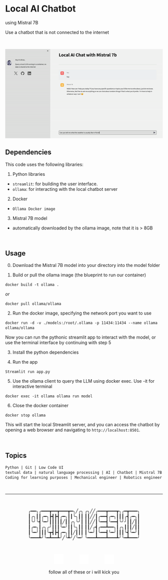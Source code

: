 
# Local AI Chatbot
using Mistral 7B 

Use a chatbot that is not connected to the internet

&nbsp;

![Preview](./docs/preview.gif)

## Dependencies

This code uses the following libraries:
1. Python libraries
- `streamlit`: for building the user interface.
- `ollama`: for interacting with the local chatbot server
2. Docker
- `Ollama Docker image`
3. Mistral 7B model
- automatically downloaded by the ollama image, note that it is > 8GB

&nbsp;

## Usage

0. Download the Mistral 7B model into your directory into the model folder

1. Build or pull the ollama image (the blueprint to run our container)
```
docker build -t ollama .
```
*or*
```
docker pull ollama/ollama
```

2. Run the docker image, specifying the network port you want to use 
```
docker run -d -v ./models:/root/.ollama -p 11434:11434 --name ollama ollama/ollama 
```

Now you can run the pythonic streamlit app to interact with the model, or use the terminal interface by continuing with step 5

3. Install the python dependencies

4. Run the app
```
Streamlit run app.py
```

5. Use the ollama client to query the LLM using docker exec. Use -it for interactive terminal
```
docker exec -it ollama ollama run model
```

6. Close the docker container
```
docker stop ollama
```

This will start the local Streamlit server, and you can access the chatbot by opening a web browser and navigating to `http://localhost:8501`.

&nbsp;

## Topics 
```
Python | Git | Low Code UI
textual data | natural language processing | AI | Chatbot | Mistral 7B 
Coding for learning purposes | Mechanical engineer | Robotics engineer 
```
&nbsp;

<hr>

&nbsp;

<div align="center">



╭━━╮╭━━━┳━━┳━━━┳━╮╱╭╮        ╭╮╱╱╭━━━┳━━━┳╮╭━┳━━━╮
┃╭╮┃┃╭━╮┣┫┣┫╭━╮┃┃╰╮┃┃        ┃┃╱╱┃╭━━┫╭━╮┃┃┃╭┫╭━╮┃
┃╰╯╰┫╰━╯┃┃┃┃┃╱┃┃╭╮╰╯┃        ┃┃╱╱┃╰━━┫╰━━┫╰╯╯┃┃╱┃┃
┃╭━╮┃╭╮╭╯┃┃┃╰━╯┃┃╰╮┃┃        ┃┃╱╭┫╭━━┻━━╮┃╭╮┃┃┃╱┃┃
┃╰━╯┃┃┃╰┳┫┣┫╭━╮┃┃╱┃┃┃        ┃╰━╯┃╰━━┫╰━╯┃┃┃╰┫╰━╯┃
╰━━━┻╯╰━┻━━┻╯╱╰┻╯╱╰━╯        ╰━━━┻━━━┻━━━┻╯╰━┻━━━╯
  


&nbsp;


<a href="https://twitter.com/BrianJosephLeko"><img src="https://raw.githubusercontent.com/BrianLesko/BrianLesko/f7be693250033b9d28c2224c9c1042bb6859bfe9/.socials/svg-white/x-logo-white.svg" width="30" alt="X Logo"></a> &nbsp; &nbsp; &nbsp; &nbsp; &nbsp; &nbsp; <a href="https://github.com/BrianLesko"><img src="https://raw.githubusercontent.com/BrianLesko/BrianLesko/f7be693250033b9d28c2224c9c1042bb6859bfe9/.socials/svg-white/github-mark-white.svg" width="30" alt="GitHub"></a> &nbsp; &nbsp; &nbsp; &nbsp; &nbsp; &nbsp; <a href="https://www.linkedin.com/in/brianlesko/"><img src="https://raw.githubusercontent.com/BrianLesko/BrianLesko/f7be693250033b9d28c2224c9c1042bb6859bfe9/.socials/svg-white/linkedin-icon-white.svg" width="30" alt="LinkedIn"></a>

follow all of these or i will kick you

</div>


&nbsp;


